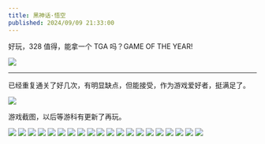 ```yaml
---
title: 黑神话·悟空
published: 2024/09/09 21:33:00
---
```


好玩，328 值得，能拿一个 TGA 吗？GAME OF THE YEAR!

![](/imgs/2024/2024-goals/heishenhua.webp)

***

已经重复通关了好几次，有明显缺点，但能接受，作为游戏爱好者，挺满足了。

![](/imgs/2024/black-myth-wukong/0.png)

游戏截图，以后等游科有更新了再玩。

![](/imgs/2024/black-myth-wukong/1.jpg)
![](/imgs/2024/black-myth-wukong/2.jpg)
![](/imgs/2024/black-myth-wukong/3.jpg)
![](/imgs/2024/black-myth-wukong/4.jpg)
![](/imgs/2024/black-myth-wukong/5.jpg)
![](/imgs/2024/black-myth-wukong/6.jpg)
![](/imgs/2024/black-myth-wukong/7.jpg)
![](/imgs/2024/black-myth-wukong/8.jpg)
![](/imgs/2024/black-myth-wukong/9.jpg)
![](/imgs/2024/black-myth-wukong/10.jpg)
![](/imgs/2024/black-myth-wukong/11.jpg)
![](/imgs/2024/black-myth-wukong/12.jpg)
![](/imgs/2024/black-myth-wukong/13.jpg)
![](/imgs/2024/black-myth-wukong/14.jpg)
![](/imgs/2024/black-myth-wukong/15.jpg)
![](/imgs/2024/black-myth-wukong/16.jpg)
![](/imgs/2024/black-myth-wukong/17.jpg)
![](/imgs/2024/black-myth-wukong/18.jpg)
![](/imgs/2024/black-myth-wukong/19.jpg)
![](/imgs/2024/black-myth-wukong/20.jpg)
